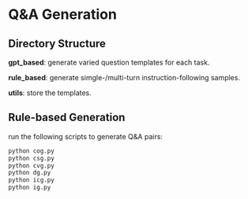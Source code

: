# Q&A Generation

## Directory Structure

**gpt_based**: generate varied question templates for each task.

**rule_based**: generate simgle-/multi-turn instruction-following samples.

**utils**: store the templates.


## Rule-based Generation

run the following scripts to generate Q&A pairs:

```bash
python cog.py
python csg.py
python cvg.py
python dg.py
python icg.py
python ig.py
```
